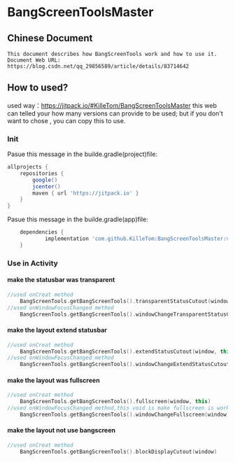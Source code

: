 # BangScreenToolsMaster
## Chinese Document
	This document describes how BangScreenTools work and how to use it. 
	Document Web URL: https://blog.csdn.net/qq_29856589/article/details/83714642
## How to used?
used way：https://jitpack.io/#KilleTom/BangScreenToolsMaster this web can telled your how many versions can provide to be used;
but if you don't want to chose , you can copy this to use.
### Init
Pasue this message in the builde.gradle(project)file:
```gradle
allprojects {
    repositories {
        google()
        jcenter()
        maven { url 'https://jitpack.io' }
    }
}

``` 
Pasue this message in the builde.gradle(app)file:
```gradle
	dependencies {
	        implementation 'com.github.KilleTom:BangScreenToolsMaster:v1.0.0'
	}
```
### Use in Activity
#### make the statusbar was transparent
```Kotlin
//used onCreat method
    BangScreenTools.getBangScreenTools().transparentStatusCutout(window, this)
//used onWindowFocusChanged method
    BangScreenTools.getBangScreenTools().windowChangeTransparentStatusCutout(window)
```
#### make the layout extend statusbar
```Kotlin
//used onCreat method
    BangScreenTools.getBangScreenTools().extendStatusCutout(window, this)
//used onWindowFocusChanged method
    BangScreenTools.getBangScreenTools().windowChangeExtendStatusCutout(window)
```
#### make the layout was fullscreen
```Kotlin
//used onCreat method
    BangScreenTools.getBangScreenTools().fullscreen(window, this)
//used onWindowFocusChanged method,this void is make fullscreen is worked.
    BangScreenTools.getBangScreenTools().windowChangeFullscreen(window)
```
#### make the layout not use bangscreen
```kotlin
//used onCreat method
    BangScreenTools.getBangScreenTools().blockDisplayCutout(window)
```
